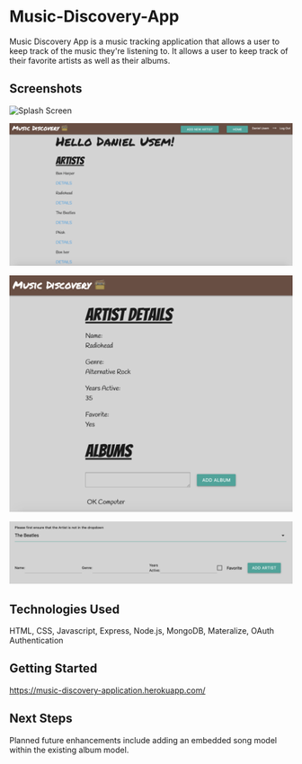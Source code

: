 # Music-Discovery-App
Music Discovery App is a music tracking application that allows a user to keep track of the music they're listening to. It allows a user to keep track of their favorite artists as well as their albums.

## Screenshots
![Splash Screen](./public/images/Splash-Screen.png)

![Home Screen](./public/images/Home-Screen.png)

![Artist Detail Page](./public/images/Artist-Detail-Page.png)

![Add Artist Page](./public/images/Add-Artist-Page.png)

## Technologies Used
HTML, CSS, Javascript, Express, Node.js, MongoDB, Materalize, OAuth Authentication

## Getting Started
https://music-discovery-application.herokuapp.com/

## Next Steps
Planned future enhancements include adding an embedded song model within the existing album model.

